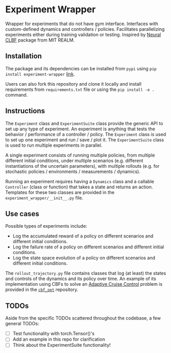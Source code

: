 # Experiment Wrapper
Wrapper for experiments that do not have gym interface. Interfaces with custom-defined dynamics and controllers / policies. Facilitates parallelizing experiments either during training validation or testing. Inspired by [Neural CLBF](https://github.com/MIT-REALM/neural_clbf) package from MIT REALM. 

## Installation
The package and its dependencies can be installed from `pypi` using `pip install experiment-wrapper` [link](https://pypi.org/project/experiment-wrapper/).

Users can also fork this repository and clone it locally and install requirements from `requirements.txt` file or using the `pip install -e .` command.

## Instructions
The `Experiment` class and `ExperimentSuite` class provide the generic API to set up any type of experiment. An experiment is anything that tests the behavior / performance of a controller / policy. The `Experiment` class is used to set up one experiment and run / save / plot it. The `ExperimentSuite` class is used to run multiple experiments in parallel.

A single experiment consists of running multiple policies, from multiple different initial conditions, under multiple scenarios (e.g. different instantiations of the uncertain parameters), with multiple rollouts (e.g. for stochastic policies / environments / measurements / dynamics).

Running an experiment requires having a `Dynamics` class and a callable `Controller` (class or function) that takes a state and returns an action. Templates for these two classes are provided in the `experiment_wrapper/__init__.py` file.

## Use cases

Possible types of experiments include: 
- Log the accumulated reward of a policy on different scenarios and different initial conditions.
- Log the failure rate of a policy on different scenarios and different initial conditions.
- Log the state space evolution of a policy on different scenarios and different initial conditions.

The `rollout_trajectory.py` file contains classes that log (at least) the states and controls of the dynamics and its policy over time. An example of its implementation using CBFs to solve an [Adaptive Cruise Control](https://github.com/stonkens/cbf_opt/blob/main/examples/acc.ipynb) problem is provided in the [`cbf_opt`](https://github.com/stonkens/cbf_opt) repository.

## TODOs
Aside from the specific TODOs scattered throughout the codebase, a few general TODOs:
- [ ] Test functionality with torch.Tensor()'s
- [ ] Add an example in this repo for clarification
- [ ] Think about the ExperimentSuite functionality!
